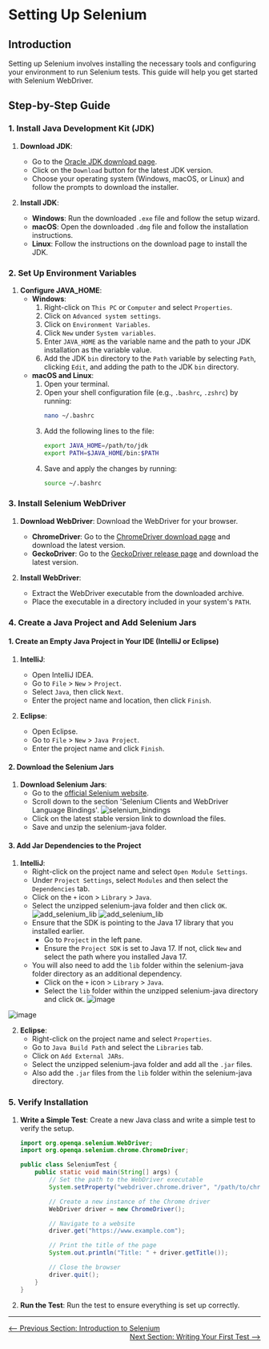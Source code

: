 # Setting Up Selenium

## Introduction

Setting up Selenium involves installing the necessary tools and configuring your environment to run Selenium tests. This guide will help you get started with Selenium WebDriver.

## Step-by-Step Guide

### 1. Install Java Development Kit (JDK)

1. **Download JDK**:
   - Go to the [Oracle JDK download page](https://www.oracle.com/java/technologies/javase-downloads.html).
   - Click on the `Download` button for the latest JDK version.
   - Choose your operating system (Windows, macOS, or Linux) and follow the prompts to download the installer.

2. **Install JDK**:
   - **Windows**: Run the downloaded `.exe` file and follow the setup wizard.
   - **macOS**: Open the downloaded `.dmg` file and follow the installation instructions.
   - **Linux**: Follow the instructions on the download page to install the JDK.

### 2. Set Up Environment Variables

1. **Configure JAVA_HOME**:
   - **Windows**:
     1. Right-click on `This PC` or `Computer` and select `Properties`.
     2. Click on `Advanced system settings`.
     3. Click on `Environment Variables`.
     4. Click `New` under `System variables`.
     5. Enter `JAVA_HOME` as the variable name and the path to your JDK installation as the variable value.
     6. Add the JDK `bin` directory to the `Path` variable by selecting `Path`, clicking `Edit`, and adding the path to the JDK `bin` directory.
   - **macOS and Linux**:
     1. Open your terminal.
     2. Open your shell configuration file (e.g., `.bashrc`, `.zshrc`) by running:
        ```sh
        nano ~/.bashrc
        ```
     3. Add the following lines to the file:
        ```sh
        export JAVA_HOME=/path/to/jdk
        export PATH=$JAVA_HOME/bin:$PATH
        ```
     4. Save and apply the changes by running:
        ```sh
        source ~/.bashrc
        ```

### 3. Install Selenium WebDriver

1. **Download WebDriver**: Download the WebDriver for your browser.
   - **ChromeDriver**: Go to the [ChromeDriver download page](https://sites.google.com/a/chromium.org/chromedriver/downloads) and download the latest version.
   - **GeckoDriver**: Go to the [GeckoDriver release page](https://github.com/mozilla/geckodriver/releases) and download the latest version.

2. **Install WebDriver**:
   - Extract the WebDriver executable from the downloaded archive.
   - Place the executable in a directory included in your system's `PATH`.

### 4. Create a Java Project and Add Selenium Jars

#### 1. Create an Empty Java Project in Your IDE (IntelliJ or Eclipse)

1. **IntelliJ**:
   - Open IntelliJ IDEA.
   - Go to `File` > `New` > `Project`.
   - Select `Java`, then click `Next`.
   - Enter the project name and location, then click `Finish`.

2. **Eclipse**:
   - Open Eclipse.
   - Go to `File` > `New` > `Java Project`.
   - Enter the project name and click `Finish`.

#### 2. Download the Selenium Jars

1. **Download Selenium Jars**:
   - Go to the [official Selenium website](https://www.selenium.dev/downloads/).
   - Scroll down to the section 'Selenium Clients and WebDriver Language Bindings'.
   ![selenium_bindings](../resources/selenium_webdriver_architecture/selenium_bindings.PNG)
   - Click on the latest stable version link to download the files.
   - Save and unzip the selenium-java folder.

#### 3. Add Jar Dependencies to the Project

1. **IntelliJ**:
   - Right-click on the project name and select `Open Module Settings`.
   - Under `Project Settings`, select `Modules` and then select the `Dependencies` tab.
   - Click on the `+` icon > `Library` > `Java`.
   - Select the unzipped selenium-java folder and then click `OK`.
   ![add_selenium_lib](../resources/selenium_webdriver_architecture/IntelliJ_project_settings.PNG)
   ![add_selenium_lib](../resources/selenium_webdriver_architecture/IntelliJ_project_modules.PNG)
   - Ensure that the SDK is pointing to the Java 17 library that you installed earlier.
     - Go to `Project` in the left pane.
     - Ensure the `Project SDK` is set to Java 17. If not, click `New` and select the path where you installed Java 17.
   - You will also need to add the `lib` folder within the selenium-java folder directory as an additional dependency.
     - Click on the `+` icon > `Library` > `Java`.
     - Select the `lib` folder within the unzipped selenium-java directory and click `OK`.
![image](https://github.com/user-attachments/assets/a6f2aa35-a27a-4d14-9d6d-cac99ebff35f)

![image](https://github.com/user-attachments/assets/e91ea203-7c10-4afd-b6a0-030f603c3eef)


2. **Eclipse**:
   - Right-click on the project name and select `Properties`.
   - Go to `Java Build Path` and select the `Libraries` tab.
   - Click on `Add External JARs`.
   - Select the unzipped selenium-java folder and add all the `.jar` files.
   - Also add the `.jar` files from the `lib` folder within the selenium-java directory.

### 5. Verify Installation

1. **Write a Simple Test**: Create a new Java class and write a simple test to verify the setup.
   ```java
   import org.openqa.selenium.WebDriver;
   import org.openqa.selenium.chrome.ChromeDriver;

   public class SeleniumTest {
       public static void main(String[] args) {
           // Set the path to the WebDriver executable
           System.setProperty("webdriver.chrome.driver", "/path/to/chromedriver");

           // Create a new instance of the Chrome driver
           WebDriver driver = new ChromeDriver();

           // Navigate to a website
           driver.get("https://www.example.com");

           // Print the title of the page
           System.out.println("Title: " + driver.getTitle());

           // Close the browser
           driver.quit();
       }
   }
   ```

2. **Run the Test**: Run the test to ensure everything is set up correctly.

---

<div style="width: 100%">
<a href='introduction-to-selenium.md'><-- Previous Section: Introduction to Selenium</a>
<div align="right"><a href='writing-your-first-test.md'> Next Section: Writing Your First Test --></a></div>
</div>
